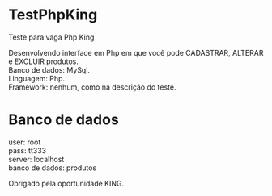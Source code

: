 # TestPhpKing
Teste para vaga Php King

Desenvolvendo interface em Php em que você pode CADASTRAR, ALTERAR e EXCLUIR produtos.<br>
Banco de dados: MySql.<br>
Linguagem: Php.<br>
Framework: nenhum, como na descrição do teste.

# Banco de dados<br>
user: root<br>
pass: tt333<br>
server: localhost<br>
banco de dados: produtos<br>

Obrigado pela oportunidade KING.
